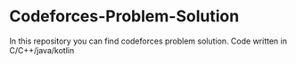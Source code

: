 # Codeforces-Problem-Solution
In this repository you can find codeforces problem solution.
Code written in C/C++/java/kotlin

